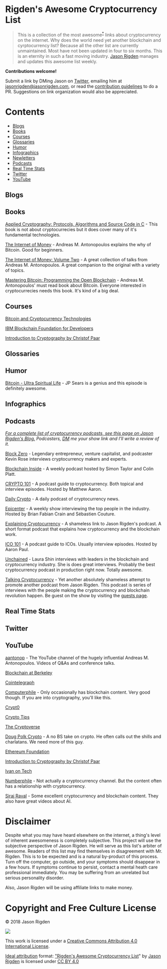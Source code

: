 # Rigden's Awesome Cryptocurrency List 
> This is a collection of the most awesome<sup>[*](#disclaimer)</sup> links about cryptocurrency on the internet. Why does the world need yet another blockchain and cyrptocurrency list? Because all the other list are currently unmaintained. Most have not been updated in four to six months. This is an eternity in such a fast moving industry.  [Jason Rigden](https://twitter.com/mr_rigden) manages and updates this awesome list weekly. 

**Contributions welcome!** 

Submit a link by DMing Jason on [Twitter](https://twitter.com/mr_rigden), emailing him at jasonrigden@jasonrigden.com, or read the [contribution guidelines](contributing.md) to do a PR. Suggestions on link organization would also be appreciated.



# Contents
- [Blogs](#blogs)
- [Books](#books)
- [Courses](#courses)
- [Glossaries](#glossaries)
- [Humor](#humor)
- [Infographics](#infographics)
- [Newletters](#newsletters)
- [Podcasts](#podcasts)
- [Real Time Stats](#real-time-stats)
- [Twitter](#twitter)
- [YouTube](#youtube)


## Blogs

## Books

[Applied Cryptography: Protocols, Algorithms and Source Code in C](https://amzn.to/2JugKy9) - This book is not about cryptocurrecies but it does cover many of it's fundamental technologies.

[The Internet of Money](https://amzn.to/2LZ8TXZ) - Andreas M. Antonopoulos  explains the why of Bitcoin. Good for beginners.

[The Internet of Money: Volume Two](https://amzn.to/2kM08E3) - A great collection of talks from Andreas M. Antonopoulos. A great companion to the original with a variety of topics.

[Mastering Bitcoin: Programming the Open Blockchain](https://amzn.to/2LXMryl) - Andreas M. Antonopoulos' must read book about Bitcoin. Everyone interested in cryptocurrecies needs this book. It's kind of a big deal.


## Courses

[Bitcoin and Cryptocurrency Technologies](https://www.coursera.org/learn/cryptocurrency)

[IBM Blockchain Foundation for Developers](https://www.coursera.org/learn/ibm-blockchain-essentials-for-developers)

[Introduction to Cryptography by Christof Paar](https://www.youtube.com/channel/UC1usFRN4LCMcfIV7UjHNuQg)

## Glossaries

## Humor

[Bitcoin - Ultra Spiritual Life](https://www.youtube.com/watch?v=g-zIbVEjVpQ) - JP Sears is a genius and this episode is definitely awesome. 

## Infographics

## Podcasts
*[For a complete list of cryptocurrency podcasts, see this page on Jason Rigden's Blog.](https://jasonrigden.com/posts/list_of_cryptocurrency_podcasts/)
Podcasters, [DM](https://twitter.com/mr_rigden) me your show link and I'll write a review of it.*

[Block Zero](http://www.blockzero.show/) - Legendary entrepreneur, venture capitalist, and podcaster Kevin Rose interviews cryptocurrency makers and experts.

[Blockchain Inside](http://bi.11fs.com/) - A weekly podcast hosted by Simon Taylor and Colin Platt.

[CRYPTO 101](https://crypto101podcast.com) - A podcast guide to cryptocurrency. Both topical and interview episodes. Hosted by Matthew Aaron.

[Daily Crypto](https://dailycrypto.io/) - A daily podcast of cryptocurrency news.

[Epicenter](https://epicenter.tv/) -  A weekly show interviewing the top people in the industry. Hosted by Brian Fabian Crain and Sébastien Couture.

[Explaining Cryptocurrency](https://jasonrigden.com/categories/explaining-cryptocurrency/) - A shameless link to Jason Rigden's podcast. A short format podcast that explains how cryptocurrency and the blockchain work.

[ICO 101](http://ico101podcast.com/) - A podcast guide to ICOs. Usually interview episodes. Hosted by Aaron Paul.

[Unchained](http://unchainedpodcast.co/) - Laura Shin interviews with leaders in the blockchain and cryptocurrency industry. She is does great interviews. Probably the best cryptocurrency podcast in production right now. Totally awesome.

[Talking Cryptocurrency](https://jasonrigden.com/categories/talking-cryptocurrency/) - Yet another absolutely shameless attempt to promote another podcast from Jason Rigden. This podcast is series of interviews with the people making the cryptocurrency and blockchain revolution happen. Be guest on the show by visiting the [guests page](https://jasonrigden.com/guests).

## Real Time Stats

## Twitter

## YouTube

[aantonop](https://www.youtube.com/user/aantonop) - The YouTube channel of the hugely influential Andreas M. Antonopoulos. Videos of Q&As and conference talks.

[Blockchain at Berkeley](https://www.youtube.com/channel/UC5sgoRfoSp3jeX4DEqKLwKg) 

[Cointelegraph](https://www.youtube.com/user/cointelegraph/)

[Computerphile](https://www.youtube.com/user/Computerphile) - Only occasionally has blockchain content. Very good though. If you are into cryptography, you'll like this.

[Crypt0](https://www.youtube.com/channel/UCdUSSt-IEUg2eq46rD7lu_g) 

[Crypto Tips](https://www.youtube.com/channel/UCavTvSwEoRABvnPtLg0e6LQ)

[The Cryptoverse](https://www.youtube.com/channel/UCLnQ34ZBSjy2JQjeRudFEDw/)

[Doug Polk Crypto](https://www.youtube.com/channel/UC4sS8q8E5ayyghbhiPon4uw) - A no BS take on crypto. He often calls out the shills and charlatans. We need more of this guy.

[Ethereum Foundation](https://www.youtube.com/channel/UCNOfzGXD_C9YMYmnefmPH0g/videos) 

[Introduction to Cryptography by Christof Paar](https://www.youtube.com/channel/UC1usFRN4LCMcfIV7UjHNuQg)

[Ivan on Tech](https://www.youtube.com/channel/UCrYmtJBtLdtm2ov84ulV-yg)

[Numberphile](https://www.youtube.com/user/numberphile) - Not actually a cryptocurrency channel. But the content often has a relationship with cryptocurrency.

[Siraj Raval](https://www.youtube.com/channel/UCWN3xxRkmTPmbKwht9FuE5A) - Some excellent cryptocurrency and blockchain content. They also have great videos about AI.

# Disclaimer

Despite what you may have heard elsewhere on the internet, a thing's level of inherent awesomeness is completely subjective. This project will use the subjective perspective of Jason Rigden. He will serve as this list's arbiter of awesome. Readers of this list may find themselves in disagreement with Mr. Rigden. This is to be expected and is a natural by-product of this process. Turn off the computer, go outside, and your symptoms should disappear in a few hours. If symptoms continue to persist, contact a mental heath care professional immediately. You may be suffering from an unrelated but serious personality disorder.

Also, Jason Rigden will be using affiliate links to make money. 

# Copyright and Free Culture License
© 2018 Jason Rigden

![](https://i.creativecommons.org/l/by/4.0/88x31.png) 

This work is licensed under a [Creative Commons Attribution 4.0 International License](http://creativecommons.org/licenses/by/4.0/).

[Ideal attribution](https://creativecommons.org/use-remix/get-permission/) format: ["Rigden's Awesome Cryptocurrency List](https://github.com/jrigden/awesome-list-cryptocurrency)" by [Jason Rigden](https://jasonrigden.com/) is licensed under [CC BY 4.0](https://creativecommons.org/licenses/by/4.0/)


